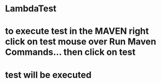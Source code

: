 # LambdaTest
# to execute test in the MAVEN right click on test mouse over Run Maven Commands... then click on test
# test will be executed
